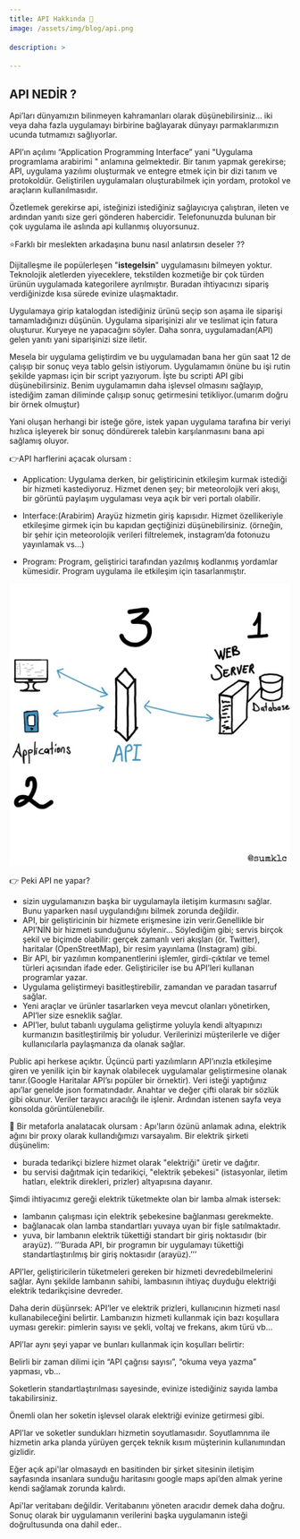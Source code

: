 ```yaml
---
title: API Hakkında 🐳
image: /assets/img/blog/api.png

description: >

---
```

## API NEDİR ?

Api’ları dünyamızın bilinmeyen kahramanları olarak düşünebilirsiniz… 
iki veya daha fazla uygulamayı birbirine bağlayarak dünyayı parmaklarımızın ucunda tutmamızı sağlıyorlar.

API’ın açılımı “Application Programming Interface” yani "Uygulama programlama arabirimi " anlamına gelmektedir.
Bir tanım yapmak gerekirse; API, uygulama yazılımı oluşturmak ve entegre etmek için bir dizi tanım ve protokoldür. Geliştirilen uygulamaları oluşturabilmek için yordam, protokol ve araçların kullanılmasıdır.

Özetlemek gerekirse api, isteğinizi istediğiniz sağlayıcıya çalıştıran, ileten ve ardından yanıtı size geri gönderen habercidir. Telefonunuzda bulunan bir çok uygulama ile aslında api kullanmış oluyorsunuz.

⭐Farklı bir meslekten arkadaşına bunu nasıl anlatırsın deseler ?? 

Dijitalleşme ile popülerleşen "**istegelsin**" uygulamasını bilmeyen yoktur. 
Teknolojik aletlerden yiyeceklere, tekstilden kozmetiğe bir çok türden ürünün uygulamada kategorilere ayrılmıştır. 
Buradan ihtiyacınızı sipariş verdiğinizde kısa sürede evinize ulaşmaktadır. 

Uygulamaya girip katalogdan istediğiniz ürünü seçip son aşama ile siparişi tamamladığınızı düşünün. 
Uygulama siparişinizi alır ve teslimat için fatura oluşturur. Kuryeye ne yapacağını söyler. 
Daha sonra, uygulamadan(API) gelen yanıtı yani siparişinizi size iletir.

Mesela bir uygulama geliştirdim ve bu uygulamadan bana her gün saat 12 de çalışıp bir sonuç veya tablo gelsin istiyorum. 
Uygulamamın önüne bu işi rutin şekilde yapması için bir script yazıyorum. 
İşte bu scripti API gibi düşünebilirsiniz. 
Benim uygulamamın daha işlevsel olmasını sağlayıp, istediğim zaman diliminde çalışıp sonuç getirmesini tetikliyor.(umarım doğru bir örnek olmuştur)

Yani oluşan herhangi bir isteğe göre, istek yapan uygulama tarafına bir veriyi hızlıca işleyerek bir sonuç döndürerek talebin karşılanmasını bana api sağlamış oluyor.

👉API harflerini açacak olursam :
- Application: Uygulama derken, bir geliştiricinin etkileşim kurmak istediği bir hizmeti kastediyoruz. 
Hizmet denen şey; bir meteorolojik veri akışı, bir görüntü paylaşım uygulaması veya açık bir veri portalı olabilir.

- Interface:(Arabirim) Arayüz hizmetin giriş kapısıdır. Hizmet özellikeriyle etkileşime girmek için bu kapıdan geçtiğinizi düşünebilirsiniz. (örneğin, bir şehir için meteorolojik verileri filtrelemek, instagram’da fotonuzu yayınlamak vs…)

- Program: Program, geliştirici tarafından yazılmış kodlanmış yordamlar kümesidir. Program uygulama ile etkileşim için tasarlanmıştır.

![şekil1](/assets/img/blog/api2.jpg)


👉 Peki API ne yapar?
- sizin uygulamanızın başka bir uygulamayla iletişim kurmasını sağlar. 
Bunu yaparken nasıl uygulandığını bilmek zorunda değildir. 
- API, bir geliştiricinin bir hizmete erişmesine izin verir.Genellikle bir API’NİN bir hizmeti sunduğunu söylenir…
    Söylediğim gibi; servis birçok şekil ve biçimde olabilir: gerçek zamanlı veri akışları (ör. Twitter), haritalar (OpenStreetMap), bir resim yayınlama (Instagram) gibi.
- Bir API, bir yazılımın kompanentlerini işlemler, girdi-çıktılar ve temel türleri açısından ifade eder. Geliştiriciler ise bu API’leri kullanan programlar yazar.
- Uygulama geliştirmeyi basitleştirebilir, zamandan ve paradan tasarruf sağlar.
- Yeni araçlar ve ürünler tasarlarken veya mevcut olanları yönetirken, API’ler size esneklik sağlar.
- API’ler, bulut tabanlı uygulama geliştirme yoluyla kendi altyapınızı kurmanızın basitleştirilmiş bir yoludur. Verilerinizi müşterilerle ve diğer kullanıcılarla paylaşmanıza da olanak sağlar. 

Public api herkese açıktır. Üçüncü parti yazılımların API’ınızla etkileşime giren ve yenilik için bir kaynak olabilecek uygulamalar geliştirmesine olanak tanır.(Google Haritalar API’sı popüler bir örnektir). 
Veri isteği yaptığınız apı’lar genelde json formatındadır. 
Anahtar ve değer çifti olarak bir sözlük gibi okunur. 
Veriler tarayıcı aracılığı ile işlenir. 
Ardından istenen sayfa veya konsolda görüntülenebilir.

📌 Bir metaforla analatacak olursam : 
Apı'ların özünü anlamak adına, elektrik ağını bir proxy olarak kullandığımızı varsayalım. 
Bir elektrik şirketi düşünelim:
- burada tedarikçi bizlere hizmet olarak "elektriği" üretir ve dağıtır.
- bu servisi dağıtmak için tedarikiçi, "elektrik şebekesi" (istasyonlar, iletim hatları, elektrik direkleri, prizler) altyapısına dayanır.

Şimdi ihtiyacımız gereği elektrik tüketmekte olan bir lamba almak istersek:
- lambanın çalışması için elektrik şebekesine bağlanması gerekmekte.
- bağlanacak olan lamba standartları yuvaya uyan bir fişle satılmaktadır.
- yuva, bir lambanın elektrik tükettiği standart bir giriş noktasıdır (bir arayüz). ‘’‘Burada API, bir programın bir uygulamayı tükettiği standartlaştırılmış bir giriş noktasıdır (arayüz).’’’
  
API’ler, geliştiricilerin tüketmeleri gereken bir hizmeti devredebilmelerini sağlar. Aynı şekilde lambanın sahibi, lambasının ihtiyaç duyduğu elektriği elektrik tedarikçisine devreder.

Daha derin düşünrsek: API’ler ve elektrik prizleri, kullanıcının hizmeti nasıl kullanabileceğini belirtir.
Lambanızın hizmeti kullanmak için bazı koşullara uyması gerekir: pimlerin sayısı ve şekli, voltaj ve frekans, akım türü vb…

API’lar aynı şeyi yapar ve bunları kullanmak için koşulları belirtir: 

Belirli bir zaman dilimi için “API çağrısı sayısı”, “okuma veya yazma” yapması, vb…  

Soketlerin standartlaştırılması sayesinde, evinize istediğiniz sayıda lamba takabilirsiniz. 

Önemli olan her soketin işlevsel olarak elektriği evinize getirmesi gibi. 

API’lar ve soketler sundukları hizmetin soyutlamasıdır. 
Soyutlamnma ile hizmetin arka planda yürüyen gerçek teknik kısım müşterinin kullanımından gizlidir.

Eğer açık api'lar olmasaydı en basitinden bir şirket sitesinin iletişim sayfasında insanlara sunduğu haritasını google maps api’den almak yerine kendi sağlamak zorunda kalırdı.

Api'lar veritabanı değildir. Veritabanını yöneten aracıdır demek daha doğru. 
Sonuç olarak bir uygulamanın verilerini başka uygulamanın isteği doğrultusunda ona  dahil eder..